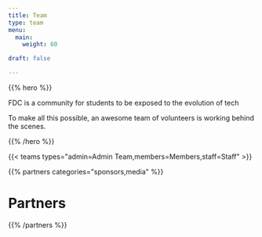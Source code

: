 ```yaml
---
title: Team
type: team
menu:
  main:
    weight: 60

draft: false

---
```


{{% hero %}}

FDC is a community for students to be exposed to the evolution of tech

To make all this possible, an awesome team of volunteers is working behind the scenes.

{{% /hero %}}

<!-- ... -->

{{< teams types="admin=Admin Team,members=Members,staff=Staff" >}}

<!-- ... -->

{{% partners categories="sponsors,media" %}}
# Partners
{{% /partners %}}
